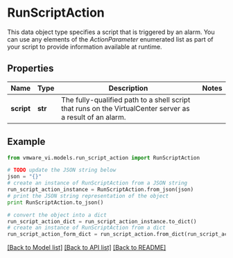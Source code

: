 # RunScriptAction

This data object type specifies a script that is triggered by an alarm.  You can use any elements of the *ActionParameter* enumerated list as part of your script to provide information available at runtime. 

## Properties
Name | Type | Description | Notes
------------ | ------------- | ------------- | -------------
**script** | **str** | The fully-qualified path to a shell script that runs on the VirtualCenter server as a result of an alarm.  | 

## Example

```python
from vmware_vi.models.run_script_action import RunScriptAction

# TODO update the JSON string below
json = "{}"
# create an instance of RunScriptAction from a JSON string
run_script_action_instance = RunScriptAction.from_json(json)
# print the JSON string representation of the object
print RunScriptAction.to_json()

# convert the object into a dict
run_script_action_dict = run_script_action_instance.to_dict()
# create an instance of RunScriptAction from a dict
run_script_action_form_dict = run_script_action.from_dict(run_script_action_dict)
```
[[Back to Model list]](../README.md#documentation-for-models) [[Back to API list]](../README.md#documentation-for-api-endpoints) [[Back to README]](../README.md)


